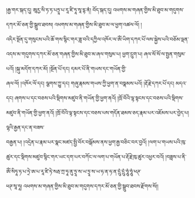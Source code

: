 ﻿  
།རྒྱ་གར་སྐད་དུ། ཨཱརྱ་སི་ཏ་ཏ་པཏྲཱ་པ་རཱ་ཛི་ཏཱ་སཱ་དྷ་ནཾ། བོད་སྐད་དུ། འཕགས་མ་གཞན་གྱིས་མི་ཐུབ་མ་གདུགས་དཀར་མོ་ཅན་གྱི་སྒྲུབ་ཐབས། འཕགས་མ་གཞན་གྱིས་མི་ཐུབ་མ་ལ་ཕྱག་འཚལ་ལོ། །  
འདིར་སྔོན་དུ་གསུངས་པའི་ཆོ་གས་སྙིང་གར་ཟླ་བའི་དཀྱིལ་འཁོར་ལ་ཨོཾ་ཡིག་དཀར་པོ་ལས་སྐྱེས་པའི་བཅོམ་ལྡན་འདས་མ་གདུགས་དཀར་མོ་ཅན་གཞན་གྱིས་མི་ཐུབ་མ་ཞལ་གསུམ་པ། ཕྱག་དྲུག་པ། ཞལ་སོ་སོ་ལ་སྤྱན་གསུམ་པའོ། །སྐུ་མདོག་དཀར་མོ། །སྔོན་པོ་དང། དམར་པོ་ནི་གཡས་དང་གཡོན་གྱི་  
ཞལ་ལོ། །འཁོར་ལོ་དང། ལྕགས་ཀྱུ་དང། གཞུ་རྣམས་གཡས་ཀྱི་ཕྱག་ན་བསྣམས་པའོ། །རྡོ་རྗེ་དཀར་པོ་དང། མདའ་དང། ཞགས་པ་དང་བཅས་པའི་སྡིགས་མཛུབ་ནི་གཡོན་གྱི་ཕྱག་ནའོ། །ཁྲོ་བོའི་ལྷ་སྟངས་དང་བཅས་པའི་སྡིགས་མཛུབ་ནི་གཡོན་གྱི་ཕྱག་ནའོ། །ཁྲོ་བོའི་ལྟ་སྟངས་དང་བཅས་པས་གདོན་ཐམས་ཅད་རྣམ་པར་འཇོམས་པར་བྱེད་པ། ལྷའི་རྒྱན་དང་ན་བཟས་  
བརྒྱན་པ། །འདྲེན་པ་རྣམ་པར་སྣང་མཛད་སྤྱི་བོར་བསྒོམས་ནས་ཕྱག་རྒྱ་བཅིང་བར་བྱའོ། །ལག་པ་གཡས་པའི་ཁུ་ཚུར་དང་སྡིགས་མཛུབ་སྙིང་གར་ཡང་དག་པར་བཀོང་ལ་ལག་པ་གཡོན་པ་རྡོ་རྗེ་ཁུ་ཚུར་འཕྱར་བའོ། །བཟླས་པ་ནི་ཨོཾ་སིཏཱ་ཏ་པ་ཏྲེ་ཨ་པ་རཱ་ཛི་ཏེ་སརྦ་ཀྲ་ཧཱ་ནུ་ཏྲཱ་ས་ཡ་ཏྲཱ་ས་ཡ་ཧ་ན་ཧ་ན་དྲུཾ་དྲུཾ་ཧཱུཾ་ཧཱུཾ་ཕཊ་  
ཕཊ་སཱ་ཧཱ། འཕགས་མ་གཞན་གྱིས་མི་ཐུབ་མ་གདུགས་དཀར་མོ་ཅན་གྱི་སྒྲུབ་ཐབས་རྫོགས་སོ།།  
  
